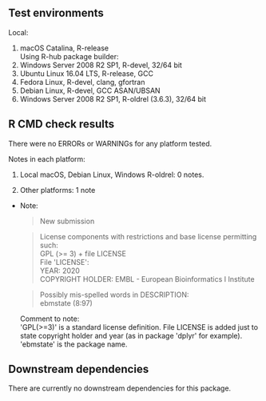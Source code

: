 ## Test environments
Local:  
  1. macOS Catalina, R-release  
Using R-hub package builder:  
  2. Windows Server 2008 R2 SP1, R-devel, 32/64 bit  
  3. Ubuntu Linux 16.04 LTS, R-release, GCC  
  4. Fedora Linux, R-devel, clang, gfortran  
  5. Debian Linux, R-devel, GCC ASAN/UBSAN  
  6. Windows Server 2008 R2 SP1, R-oldrel (3.6.3), 32/64 bit

## R CMD check results
There were no ERRORs or WARNINGs for any platform tested.

Notes in each platform:

1. Local macOS, Debian Linux, Windows R-oldrel: 0 notes.

2. Other platforms: 1 note   

  * Note:  
   
      >New submission  

      >License components with restrictions and base          license permitting such:    
      >GPL (>= 3) + file LICENSE  
      >File 'LICENSE':  
        YEAR: 2020  
        COPYRIGHT HOLDER: EMBL - European Bioinformatics I       Institute

      >Possibly mis-spelled words in DESCRIPTION:  
        ebmstate (8:97)
    
      Comment to note:  
      'GPL(>=3)' is a standard license definition. 
      File LICENSE is added just to state copyright holder and year (as in package 'dplyr' for example).    
      'ebmstate' is the package name.


## Downstream dependencies
There are currently no downstream dependencies for this package.
